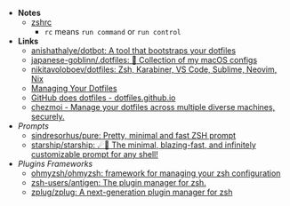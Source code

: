 - **Notes**
	- [zshrc](Shell/Shell%20Notes/zshrc.md)
		- `rc` means `run command` or `run control`
- **Links**
	- [anishathalye/dotbot: A tool that bootstraps your dotfiles](https://github.com/anishathalye/dotbot)
	- [japanese-goblinn/.dotfiles: 🔮 Collection of my macOS configs](https://github.com/japanese-goblinn/.dotfiles)
	- [nikitavoloboev/dotfiles: Zsh, Karabiner, VS Code, Sublime, Neovim, Nix](https://github.com/nikitavoloboev/dotfiles)
	- [Managing Your Dotfiles](https://www.anishathalye.com/2014/08/03/managing-your-dotfiles/)
	- [GitHub does dotfiles - dotfiles.github.io](https://dotfiles.github.io)
	- [chezmoi - Manage your dotfiles across multiple diverse machines, securely.](https://www.chezmoi.io)
- *Prompts*
	- [sindresorhus/pure: Pretty, minimal and fast ZSH prompt](https://github.com/sindresorhus/pure)
	- [starship/starship: ☄🌌️ The minimal, blazing-fast, and infinitely customizable prompt for any shell!](https://github.com/starship/starship)
- *Plugins Frameworks*
	- [ohmyzsh/ohmyzsh: framework for managing your zsh configuration](https://github.com/ohmyzsh/ohmyzsh)
	- [zsh-users/antigen: The plugin manager for zsh.](https://github.com/zsh-users/antigen)
	- [zplug/zplug: A next-generation plugin manager for zsh](https://github.com/zplug/zplug)
